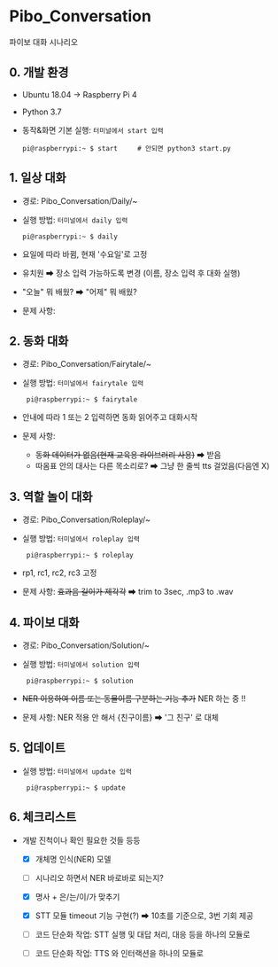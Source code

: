 # Pibo_Conversation
파이보 대화 시나리오

## 0. 개발 환경
* Ubuntu 18.04 -> Raspberry Pi 4
* Python 3.7
* 동작&화면 기본 실행: `터미널에서 start 입력`

      pi@raspberrypi:~ $ start     # 안되면 python3 start.py 

## 1. 일상 대화
* 경로: Pibo_Conversation/Daily/~
* 실행 방법: `터미널에서 daily 입력`

      pi@raspberrypi:~ $ daily

* 요일에 따라 바뀜, 현재 '수요일'로 고정
* 유치원 ➡ 장소 입력 가능하도록 변경 (이름, 장소 입력 후 대화 실행)
* "오늘" 뭐 배웠? ➡ "어제" 뭐 배웠?
* 문제 사항:

## 2. 동화 대화
* 경로: Pibo_Conversation/Fairytale/~
* 실행 방법: `터미널에서 fairytale 입력`
  
       pi@raspberrypi:~ $ fairytale

* 안내에 따라 1 또는 2 입력하면 동화 읽어주고 대화시작
* 문제 사항: 
  - ~~동화 데이터가 없음(현재 교육용 라이브러리 사용)~~ ➡ 받음
  - 따옴표 안의 대사는 다른 목소리로? ➡ 그냥 한 줄씩 tts 걸었음(다음엔 X)

## 3. 역할 놀이 대화
* 경로: Pibo_Conversation/Roleplay/~
* 실행 방법: `터미널에서 roleplay 입력`

       pi@raspberrypi:~ $ roleplay

* rp1, rc1, rc2, rc3 고정
* 문제 사항: ~~효과음 길이가 제각각~~ ➡ trim to 3sec, .mp3 to .wav

## 4. 파이보 대화
* 경로: Pibo_Conversation/Solution/~
* 실행 방법: `터미널에서 solution 입력`

       pi@raspberrypi:~ $ solution

* ~~NER 이용하여 이름 또는 동물이름 구분하는 기능 추가~~ NER 하는 중  !!
* 문제 사항: NER 적용 안 해서 {친구이름} ➡ '그 친구' 로 대체

## 5. 업데이트
* 실행 방법: `터미널에서 update 입력`

       pi@raspberrypi:~ $ update

## 6. 체크리스트
* 개발 진척이나 확인 필요한 것들 등등
  - [x] 개체명 인식(NER) 모델 
  - [ ] 시나리오 하면서 NER 바로바로 되는지?
  - [x] 명사 + 은/는/이/가 맞추기
  - [x] STT 모듈 timeout 기능 구현(?) ➡ 10초를 기준으로, 3번 기회 제공
  - [ ] 코드 단순화 작업: STT 실행 및 대답 처리, 대응 등을 하나의 모듈로
  - [ ] 코드 단순화 작업: TTS 와 인터랙션을 하나의 모듈로

